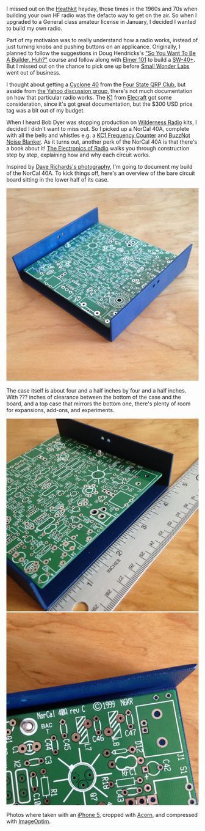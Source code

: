 <!--
title: Building my first HF radio
created: 6 May 2014 - 7:15 am
updated: 7 May 2014 - 10:55 pm
publish: 6 May 2014
slug: first-radio
tags: building, radio
-->

I missed out on the [Heathkit][] heyday, those times in the 1960s and 70s when
building your own HF radio was the defacto way to get on the air. So when
I upgraded to a General class amateur license in January, I decided I wanted to
build my own radio.

Part of my motivaion was to really understand how a radio works, instead of
just turning knobs and pushing buttons on an applicance. Originally, I planned
to follow the suggestions in Doug Hendricks's ["So You Want To Be A Builder,
Huh?"][builder] course and follow along with [Elmer 101][] to build a
[SW-40+][].  But I missed out on the chance to pick one up before [Small Wonder
Labs][] went out of business.

I thought about getting a [Cyclone 40][] from the [Four State QRP Club][], but
asside from [the Yahoo discussion group][yahoo], there's not much documentation
on how that particular radio works. The [K1][] from [Elecraft][] got some
consideration, since it's got great documentation, but the $300 USD price tag
was a bit out of my budget.

When I heard Bob Dyer was stopping production on [Wilderness Radio][] kits, I
decided I didn't want to miss out. So I picked up a NorCal 40A, complete with
all the bells and whistles e.g. a [KC1 Frequency Counter][] and [BuzzNot Noise
Blanker][]. As it turns out, another perk of the NorCal 40A is that there's a
book about it! [The Electronics of Radio][] walks you through construction
step by step, explaining how and why each circuit works.

Inspired by [Dave Richards's photography][aa7ee], I'm going to document my build
of the NorCal 40A. To kick things off, here's an overview of the bare circuit
board sitting in the lower half of its case.

<img class="game art" src="/images/norcal-40a-board-overview.jpg"/>

The case itself is about four and a half inches by four and a half inches.
With ??? inches of clearance between the bottom of the case and the
board, and a top case that mirrors the bottom one, there's plenty of room for
expansions, add-ons, and experiments.

<img class="game art" src="/images/norcal-40a-board-size.jpg"/>
<img class="game art" src="/images/norcal-40a-board-name.jpg"/>

Photos where taken with an [iPhone 5][], cropped with [Acorn][], and compressed
with [ImageOptim][].

<!--
Choosing your first radio is a bit like choosing a cell phone. Some people are
fans of one equipment manufacturer and just want to buy from them. Others have
been operating one particular mode for so long that they wouldn't dream of
switching. Consequently, there are a whole lot of opinions about what makes for
a good first radio.

I really don't know what you should buy as a first radio, but here's a story
about how I picked mine.

## Antenna first, radio second ##

I live on postage stamp sized city lot. It's tiny, like "takes ten minutes to
mow the whole back yard" tiny. Consequently, a big antenna, or anything up on
top of a tower, was out of the question. So my first step was to figure out
how big of an antenna I could put up and what bands that would let me work.

The general formula for dipole antenna length is to take 468 and divde by the
frequency in megahertz. The reult is the antenna's length in feet. Here's a
chart of amateur radio HF bands and their dipole lengths.

<table>
  <tr><td>HF Band</td><td>Dipole Length</td></tr>
  <tr><td>160 meters</td><td>247 feet</td></tr>
  <tr><td>80 meters</td><td>125 feet</td></tr>
  <tr><td>40 meters</td><td>66 feet</td></tr>
  <tr><td>30 meters</td><td>47 feet</td></tr>
  <tr><td>20 meters</td><td>33 feet</td></tr>
  <tr><td>17 meters</td><td>26 feet</td></tr>
  <tr><td>15 meters</td><td>23 feet</td></tr>
  <tr><td>12 meters</td><td>19 feet</td></tr>
  <tr><td>10 meters</td><td>17 feet</td></tr>
</table>

Those lengths where calculated by taking the US band plan, picking the center
spot of the frequency range General class license holders are allowed to operate
in, dividing 468 by that frequency, and rounding up to the nearest foot.

From that chart, it was obvious that I didn't have space for an antenna that
would work the 160 or 80 meter bands. At sixty-six feet, a full size 40 meter
dipole probably wasn't going to fit either. Dipoles are typically mounted
in a straight line horizontally, but you can zigzag them or let the ends
dangle without affecting their radiating pattern too much.

Linear loading and traps are two common ways to shorten dipoles. Lew Gordon,
K4VX has an article in the July 2001 issue of QST called "[A Linear-Loaded
Dipole for 7 MHz][linear-loaded]". In it he describes how to fold a 40 meter
dipole back on itself so it fits in forty-five feet. Martin Meserve, K7MEM has
an article describing [W5VM's "Shorty 40" antenna][shorty-forty], a 40 meter
dipole with a center loading coil that fits in thirty-eight feet.

## Paying attention to propagation patterns ##

Gabriel Sampol maintains a site called [DX Maps][dx-map] that shows where in the
world amateur radio operators are communicating in real time. You can break it
down by band and get a good feel for when a particular band is active for your
location.

<table>
  <tr><td>HF Band</td><td>Morning Propagation</td><td>Evening Propagation</td></tr>
  <tr><td>40 meters</td><td>US, Europe, Asia</td><td></td></tr>
  <tr><td>30 meters</td><td>US, South America, Australia</td><td></td></tr>
  <tr><td>20 meters</td><td>Europe, South America, Australia</td><td></td></tr>
  <tr><td>17 meters</td><td>Europe, South America</td><td></td></tr>
  <tr><td>15 meters</td><td>Europe</td><td></td></tr>
  <tr><td>12 meters</td><td>N/A</td><td></td></tr>
  <tr><td>10 meters</td><td>N/A</td><td></td></tr>
</table>
-->


[Heathkit]: http://heathkit.com/ "Various (Heathkit): We won't let you fail"
[Elmer 101]: http://www.qsl.net/kf4trd/lessons.htm "KF4TRD (QSL.net): Elmer 101 Lessons"
[builder]: http://www.zerobeat.net/qrp/authors/buildpart1.html "Doug Hendricks, KI6DS (Zerobeat.net): So You Want To Be A Builder, Huh?"
[SW-40+]: #
[Small Wonder Labs]: http://smallwonderlabs.com/ "Dave Benson, K1SWL (Small Wonder Labs): Quality kits for the amateur radio enthusiast"
[Wilderness Radio]: http://www.fix.net/~jparker/wild.html "Bob Dyer, K6KK (Wilderness Radio): Kits aimed specifically at the outdoor QRP enthusiast"
[The Electronics of Radio]: http://www.cambridge.org/us/academic/subjects/engineering/rf-and-microwave-engineering/electronics-radio "David Rutledge (Cambridge University Press): The Electronics of Radio"
[Cyclone 40]: #
[Four State QRP Club]: #
[yahoo]: #
[K1]: #
[Elecraft]: #
[KC1 Frequency Counter]: #
[BuzzNot Noise Blanker]: #
[aa7ee]: http://aa7ee.wordpress.com/ "Dave Richards, AA7EE: Home"
[iPhone 5]: #
[Acorn]: #
[ImageOptim]: http://imageoptim.com/ "@pornel (ImageOptim): Image compression made easy for Mac OS X"

[linear-loaded]: http://www.af2cw.com/license/dipole.pdf "Lew Gordon, K4VX (af2cw.com): A Linear-Loaded Dipole for 7 MHz"
[shorty-forty]: http://www.k7mem.com/Electronic_Notebook/antennas/shorty_40.html "Martin Meserve, K7MEM (k7mem.com): W5VM's Shorty 40 Antenna"
[dx-map]: http://www.dxmaps.com/spots/ "Gabriel Sampol (DX Maps): QSO real time maps"
[dx-map-40]: http://www.dxmaps.com/spots/map.php?Lan=E&Frec=7&ML=M&Map=W2LN&DXC=N&HF=S&GL=N "Gabriel Sampol (DX Maps): QSO real time map of 40 meters"

